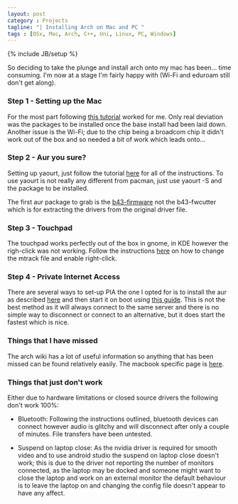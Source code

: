 ```yaml
---
layout: post
category : Projects
tagline: "| Installing Arch on Mac and PC "
tags : [OSx, Mac, Arch, C++, Uni, Linux, PC, Windows]
---
```


{% include JB/setup %}

So deciding to take the plunge and install arch onto my mac has been... time consuming. I'm now at a stage I'm fairly happy with (Wi-Fi and eduroam still don't get along).

### Step 1 - Setting up the Mac

For the most part following [this tutorial](http://zanshin.net/2015/02/05/arch-linux-on-a-macbook-pro-part-1-creating-a-usb-installer/) worked for me. Only real deviation was the packages to be installed once the base install had been laid down. Another issue is the Wi-Fi; due to the chip being a broadcom chip it didn't work out of the box and so needed a bit of work which leads onto...

### Step 2 - Aur you sure? ###

Setting up yaourt, just follow the tutorial [here](https://www.digitalocean.com/community/tutorials/how-to-use-yaourt-to-easily-download-arch-linux-community-packages) for all of the instructions. To use yaourt is not really any different from pacman, just use yaourt -S and the package to be installed.

The first aur package to grab is the [b43-firmware](https://aur.archlinux.org/packages/b43-firmware/) not the b43-fwcutter which is for extracting the drivers from the original driver file.

### Step 3 - Touchpad ###

The touchpad works perfectly out of the box in gnome, in KDE however the righ-click was not working. Follow the instructions [here](https://wiki.archlinux.org/index.php/Mac#Touchpad) on how to change the mtrack file and enable right-click.

### Step 4 - Private Internet Access ###

There are several ways to set-up PIA the one I opted for is to install the aur as described [here](https://wiki.archlinux.org/index.php/Private_Internet_Access_VPN#Installation) and then start it on boot using [this guide](https://wiki.archlinux.org/index.php/OpenVPN#systemd_service_configuration). This is not the best method as it will always connect to the same server and there is no simple way to disconnect or connect to an alternative, but it does start the fastest which is nice.


### Things that I have missed ###

The arch wiki has a lot of useful information so anything that has been missed can be found relatively easily. The macbook specific page is [here](https://wiki.archlinux.org/index.php/Mac).


### Things that just don't work ###

Either due to hardware limitations or closed source drivers the following don't work 100%:

- Bluetooth: Following the instructions outlined, bluetooth devices can connect however audio is glitchy and will disconnect after only a couple of minutes. File transfers have been untested.

- Suspend on laptop close: As the nvidia driver is required for smooth video and to use android studio the suspend on laptop close doesn't work; this is due to the driver not reporting the number of monitors connected, as the laptop may be docked and someone might want to close the laptop and work on an external monitor the default behaviour is to leave the laptop on and changing the config file doesn't appear to have any affect.
